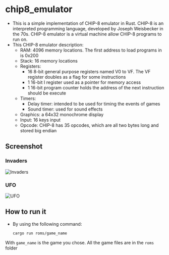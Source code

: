 # chip8_emulator

- This is a simple implementation of CHIP-8 emulator in Rust. CHIP-8 is an interpreted programming language, developed by Joseph Weisbecker in the 70s. CHIP-8 emulator is a virtual machine allow CHIP-8 programs to run on.
- This CHIP-8 emulator description:
  - RAM: 4096 memory locations. The first address to load programs in is 0x200
  - Stack: 16 memory locations
  - Registers: 
    - 16 8-bit general purpose registers named V0 to VF. The VF register doubles as a flag for some instructions
    - 1 16-bit I register used as a pointer for memory access
    - 1 16-bit program counter holds the address of the next instruction should be execute
  - Timers:
    - Delay timer: intended to be used for timing the events of games
    - Sound timer: used for sound effects
  - Graphics: a 64x32 monochrome display
  - Input: 16 keys input
  - Opcode: CHIP-8 has 35 opcodes, which are all two bytes long and stored big endian
  

## Screenshot
### Invaders
![Invaders](https://lh3.googleusercontent.com/d/1TaVHPxEpEAwWgn01VMeZmdO6RAEmj2Qy)

### UFO
![UFO](https://lh3.googleusercontent.com/d/1xqu0Rbn-5ET8YGUfwuc8oQ3B1fx5FeOK)


## How to run it
  - By using the following command:
    ```
    cargo run roms/game_name
    ```
  With ```game_name``` is the game you chose. All the game files are in the ```roms``` folder
